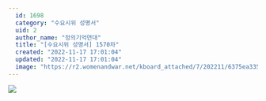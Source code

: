```yaml
---
  id: 1698
  category: "수요시위 성명서"
  uid: 2
  author_name: "정의기억연대"
  title: "[수요시위 성명서] 1570차"
  created: "2022-11-17 17:01:04"
  updated: "2022-11-17 17:01:04"
  image: "https://r2.womenandwar.net/kboard_attached/7/202211/6375ea335bd2f1056202.jpg"
---
```

![](https://r2.womenandwar.net/kboard_attached/7/202211/6375ea335bd2f1056202.jpg)